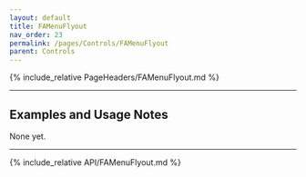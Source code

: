 ```yaml
---
layout: default
title: FAMenuFlyout
nav_order: 23
permalink: /pages/Controls/FAMenuFlyout
parent: Controls
---
```


{% include_relative PageHeaders/FAMenuFlyout.md %}

<!-- Custom content & examples start here -->

<hr />

## Examples and Usage Notes

None yet.

<!-- End custom content & examples -->

<hr />

{% include_relative API/FAMenuFlyout.md %}
